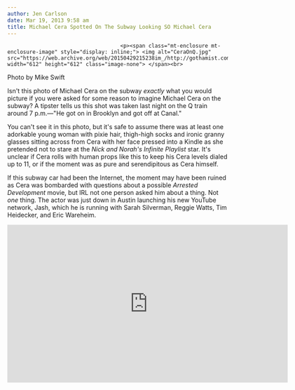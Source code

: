 ```yaml
---
author: Jen Carlson
date: Mar 19, 2013 9:58 am
title: Michael Cera Spotted On The Subway Looking SO Michael Cera
---
```


	
										<p><span class="mt-enclosure mt-enclosure-image" style="display: inline;"> <img alt="CeraOnQ.jpg" src="https://web.archive.org/web/20150429215238im_/http://gothamist.com/attachments/arts_jen/CeraOnQ.jpg" width="612" height="612" class="image-none"> </span><br>
<span class="photo_caption">Photo by Mike Swift</span></p>

<p>Isn&apos;t this photo of Michael Cera on the subway <em>exactly</em> what you would picture if you were asked for some reason to imagine Michael Cera on the subway? A tipster tells us this shot was taken last night on the Q train around 7 p.m.&#x2014;&quot;He got on in Brooklyn and got off at Canal.&quot; </p>

<p>You can&apos;t see it in this photo, but it&apos;s safe to assume there was at least one adorkable young woman with pixie hair, thigh-high socks and ironic granny glasses sitting across from Cera with her face pressed into a Kindle as she pretended not to stare at the <em>Nick and Norah&apos;s Infinite Playlist</em> star. It&apos;s unclear if Cera rolls with human props like this to keep his Cera levels dialed up to 11, or if the moment was as pure and serendipitous as Cera himself.</p>

<p>If this subway car had been the Internet, the moment may have been ruined as Cera was bombarded with questions about a possible <em>Arrested Development</em> movie, but IRL not one person asked him about a thing. Not <em>one</em> thing.  The actor was just down in Austin launching his new YouTube network, Jash, which he is running with Sarah Silverman, Reggie Watts, Tim Heidecker, and Eric Wareheim.</p>

<p><iframe width="640" height="360" src="https://web.archive.org/web/20150429215238if_/http://www.youtube-nocookie.com/embed/STylMPRatGA" frameborder="0" allowfullscreen></iframe></p>					
										
									
				
